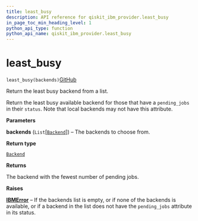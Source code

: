 ```yaml
---
title: least_busy
description: API reference for qiskit_ibm_provider.least_busy
in_page_toc_min_heading_level: 1
python_api_type: function
python_api_name: qiskit_ibm_provider.least_busy
---
```


<span id="least-busy" />

# least\_busy

<span id="qiskit_ibm_provider.least_busy" />

`least_busy(backends)`[GitHub](https://github.com/qiskit/qiskit-ibm-provider/tree/stable/0.7/qiskit_ibm_provider/__init__.py "view source code")

Return the least busy backend from a list.

Return the least busy available backend for those that have a `pending_jobs` in their `status`. Note that local backends may not have this attribute.

**Parameters**

**backends** (`List`\[[`Backend`](/api/qiskit/qiskit.providers.Backend "(in Qiskit v0.45)")]) – The backends to choose from.

**Return type**

[`Backend`](/api/qiskit/qiskit.providers.Backend "(in Qiskit v0.45)")

**Returns**

The backend with the fewest number of pending jobs.

**Raises**

[**IBMError**](qiskit_ibm_provider.IBMError "qiskit_ibm_provider.IBMError") – If the backends list is empty, or if none of the backends is available, or if a backend in the list does not have the `pending_jobs` attribute in its status.

